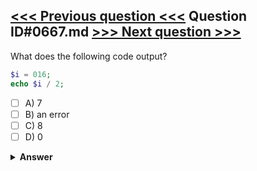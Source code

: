 [<<< Previous question <<<](0666.md)   Question ID#0667.md   [>>> Next question >>>](0668.md)
---

What does the following code output?
```php
$i = 016;
echo $i / 2;
```

- [ ] A) 7
- [ ] B) an error
- [ ] C) 8
- [ ] D) 0

<details><summary><b>Answer</b></summary>
<p>
  Answer: <strong>A</strong>
</p>
</details>
